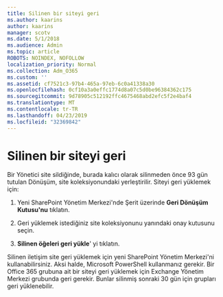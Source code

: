 ```yaml
---
title: Silinen bir siteyi geri
ms.author: kaarins
author: kaarins
manager: scotv
ms.date: 5/1/2018
ms.audience: Admin
ms.topic: article
ROBOTS: NOINDEX, NOFOLLOW
localization_priority: Normal
ms.collection: Adm_O365
ms.custom: ''
ms.assetid: cf7521c3-97b4-465a-97eb-6c0a41338a30
ms.openlocfilehash: 0cf10a3a0effc1774d8a07c5d0be96384362c175
ms.sourcegitcommit: 9d78905c512192ffc4675468abd2efc5f2e4baf4
ms.translationtype: MT
ms.contentlocale: tr-TR
ms.lasthandoff: 04/23/2019
ms.locfileid: "32369842"
---
```

# <a name="restore-a-deleted-site"></a>Silinen bir siteyi geri

Bir Yönetici site sildiğinde, burada kalıcı olarak silinmeden önce 93 gün tutulan Dönüşüm, site koleksiyonundaki yerleştirilir. Siteyi geri yüklemek için:
  
1. Yeni SharePoint Yönetim Merkezi'nde Şerit üzerinde **Geri Dönüşüm Kutusu'nu** tıklatın. 
    
2. Geri yüklemek istediğiniz site koleksiyonunu yanındaki onay kutusunu seçin.
    
3. **Silinen öğeleri geri yükle**' yi tıklatın.
    
Silinen iletişim site geri yüklemek için yeni SharePoint Yönetim Merkezi'ni kullanabilirsiniz. Aksi halde, Microsoft PowerShell kullanmanız gerekir. Bir Office 365 grubuna ait bir siteyi geri yüklemek için Exchange Yönetim Merkezi grubunda geri gerekir. Bunlar silinmiş sonraki 30 gün için grupları geri yüklenebilir.
  

